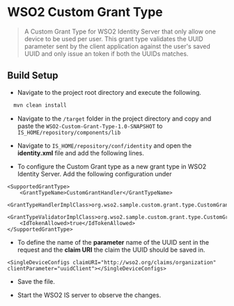 # WSO2 Custom Grant Type
 
> A Custom Grant Type for WSO2 Identity Server that only allow one device to be used per user. This grant type validates the UUID parameter sent by the client application against the user's saved UUID and only issue an token if both the UUIDs matches.

## Build Setup

* Navigate to the project root directory and execute the following.
``` bash
  mvn clean install
```
* Navigate to the `/target` folder in the project directory and copy and paste the `WSO2-Custom-Grant-Type-1.0-SNAPSHOT` to `IS_HOME/repository/components/lib`

* Navigate to `IS_HOME/repository/conf/identity` and open the **identity.xml** file and add the following lines.
- To configure the Custom Grant type as a new grant type in WSO2 Identity Server. Add the following configuration under **<SupportedGrantTypes>**
```
<SupportedGrantType>
    <GrantTypeName>CustomGrantHandler</GrantTypeName>
    <GrantTypeHandlerImplClass>org.wso2.sample.custom.grant.type.CustomGrantHandler</GrantTypeHandlerImplClass>
    <GrantTypeValidatorImplClass>org.wso2.sample.custom.grant.type.CustomGrantValidator</GrantTypeValidatorImplClass>
    <IdTokenAllowed>true</IdTokenAllowed>
</SupportedGrantType>
``` 
 - To define the name of the **parameter** name of the UUID sent in the request and the **claim URI** the claim the UUID should be saved in.
```
<SingleDeviceConfigs claimURI="http://wso2.org/claims/organization" clientParameter="uuidClient"></SingleDeviceConfigs>
``` 
* Save the file.

* Start the WSO2 IS server to observe the changes.
